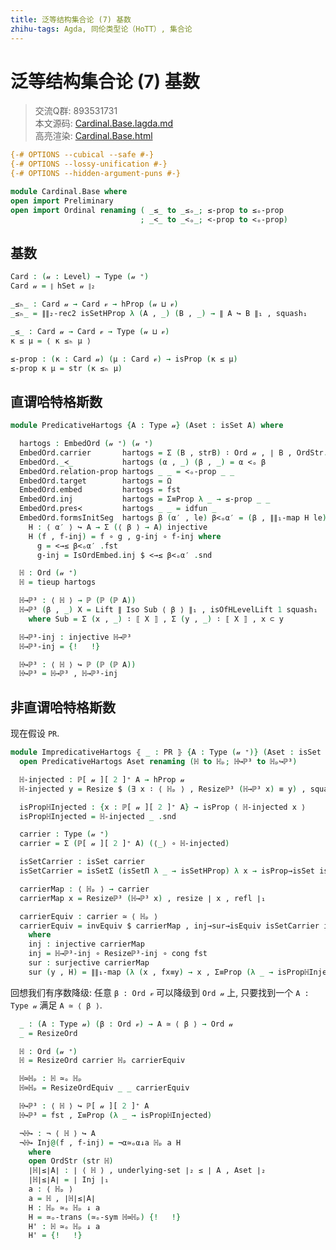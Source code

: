```yaml
---
title: 泛等结构集合论 (7) 基数
zhihu-tags: Agda, 同伦类型论（HoTT）, 集合论
---
```


# 泛等结构集合论 (7) 基数

> 交流Q群: 893531731  
> 本文源码: [Cardinal.Base.lagda.md](https://github.com/choukh/USST/blob/main/src/Cardinal/Base.lagda.md)  
> 高亮渲染: [Cardinal.Base.html](https://choukh.github.io/USST/Cardinal.Base.html)  

```agda
{-# OPTIONS --cubical --safe #-}
{-# OPTIONS --lossy-unification #-}
{-# OPTIONS --hidden-argument-puns #-}

module Cardinal.Base where
open import Preliminary
open import Ordinal renaming ( _≤_ to _≤ₒ_; ≤-prop to ≤ₒ-prop
                             ; _<_ to _<ₒ_; <-prop to <ₒ-prop)
```

## 基数

```agda
Card : (𝓊 : Level) → Type (𝓊 ⁺)
Card 𝓊 = ∥ hSet 𝓊 ∥₂
```

```agda
_≤ₕ_ : Card 𝓊 → Card 𝓋 → hProp (𝓊 ⊔ 𝓋)
_≤ₕ_ = ∥∥₂-rec2 isSetHProp λ (A , _) (B , _) → ∥ A ↪ B ∥₁ , squash₁
```

```agda
_≤_ : Card 𝓊 → Card 𝓋 → Type (𝓊 ⊔ 𝓋)
κ ≤ μ = ⟨ κ ≤ₕ μ ⟩

≤-prop : (κ : Card 𝓊) (μ : Card 𝓋) → isProp (κ ≤ μ)
≤-prop κ μ = str (κ ≤ₕ μ)
```

## 直谓哈特格斯数

```agda
module PredicativeHartogs {A : Type 𝓊} (Aset : isSet A) where

  hartogs : EmbedOrd (𝓊 ⁺) (𝓊 ⁺)
  EmbedOrd.carrier       hartogs = Σ (B , strB) ∶ Ord 𝓊 , ∣ B , OrdStr.underlying-set strB ∣₂ ≤ ∣ A , Aset ∣₂
  EmbedOrd._≺_           hartogs (α , _) (β , _) = α <ₒ β
  EmbedOrd.relation-prop hartogs _ _ = <ₒ-prop _ _
  EmbedOrd.target        hartogs = Ω
  EmbedOrd.embed         hartogs = fst
  EmbedOrd.inj           hartogs = Σ≡Prop λ _ → ≤-prop _ _
  EmbedOrd.pres≺         hartogs _ _ = idfun _
  EmbedOrd.formsInitSeg  hartogs β (α′ , le) β<ₒα′ = (β , ∥∥₁-map H le) , β<ₒα′ , refl where
    H : ⟨ α′ ⟩ ↪ A → Σ (⟨ β ⟩ → A) injective
    H (f , f-inj) = f ∘ g , g-inj ∘ f-inj where
      g = <→≤ β<ₒα′ .fst
      g-inj = IsOrdEmbed.inj $ <→≤ β<ₒα′ .snd
```

```agda
  ℍ : Ord (𝓊 ⁺)
  ℍ = tieup hartogs
```

```agda
  ℍ→ℙ³ : ⟨ ℍ ⟩ → ℙ (ℙ (ℙ A))
  ℍ→ℙ³ (β , _) X = Lift ∥ Iso Sub ⟨ β ⟩ ∥₁ , isOfHLevelLift 1 squash₁
    where Sub = Σ (x , _) ∶ ⟦ X ⟧ , Σ (y , _) ∶ ⟦ X ⟧ , x ⊂ y
```

```agda
  ℍ→ℙ³-inj : injective ℍ→ℙ³
  ℍ→ℙ³-inj = {!   !}
```

```agda
  ℍ↪ℙ³ : ⟨ ℍ ⟩ ↪ ℙ (ℙ (ℙ A))
  ℍ↪ℙ³ = ℍ→ℙ³ , ℍ→ℙ³-inj
```

## 非直谓哈特格斯数

现在假设 `PR`.

```agda
module ImpredicativeHartogs ⦃ _ : PR ⦄ {A : Type (𝓊 ⁺)} (Aset : isSet A) where
  open PredicativeHartogs Aset renaming (ℍ to ℍₚ; ℍ↪ℙ³ to ℍₚ↪ℙ³)
```

```agda
  ℍ-injected : ℙ[ 𝓊 ][ 2 ]⁺ A → hProp 𝓊
  ℍ-injected y = Resize $ (∃ x ∶ ⟨ ℍₚ ⟩ , Resizeℙ³ (ℍ→ℙ³ x) ≡ y) , squash₁

  isPropℍInjected : {x : ℙ[ 𝓊 ][ 2 ]⁺ A} → isProp ⟨ ℍ-injected x ⟩
  isPropℍInjected = ℍ-injected _ .snd
```

```agda
  carrier : Type (𝓊 ⁺)
  carrier = Σ (ℙ[ 𝓊 ][ 2 ]⁺ A) (⟨_⟩ ∘ ℍ-injected)
```

```agda
  isSetCarrier : isSet carrier
  isSetCarrier = isSetΣ (isSetΠ λ _ → isSetHProp) λ x → isProp→isSet isPropℍInjected
```

```agda
  carrierMap : ⟨ ℍₚ ⟩ → carrier
  carrierMap x = Resizeℙ³ (ℍ→ℙ³ x) , resize ∣ x , refl ∣₁

  carrierEquiv : carrier ≃ ⟨ ℍₚ ⟩
  carrierEquiv = invEquiv $ carrierMap , inj→sur→isEquiv isSetCarrier inj sur
    where
    inj : injective carrierMap
    inj = ℍ→ℙ³-inj ∘ Resizeℙ³-inj ∘ cong fst
    sur : surjective carrierMap
    sur (y , H) = ∥∥₁-map (λ (x , fx≡y) → x , Σ≡Prop (λ _ → isPropℍInjected) fx≡y) (unresize H)
```

回想我们有序数降级: 任意 `β : Ord 𝓋` 可以降级到 `Ord 𝓊` 上, 只要找到一个 `A : Type 𝓊` 满足 `A ≃ ⟨ β ⟩`.

```agda
  _ : (A : Type 𝓊) (β : Ord 𝓋) → A ≃ ⟨ β ⟩ → Ord 𝓊
  _ = ResizeOrd
```

```agda
  ℍ : Ord (𝓊 ⁺)
  ℍ = ResizeOrd carrier ℍₚ carrierEquiv

  ℍ≃ℍₚ : ℍ ≃ₒ ℍₚ
  ℍ≃ℍₚ = ResizeOrdEquiv _ _ carrierEquiv
```

```agda
  ℍ↪ℙ³ : ⟨ ℍ ⟩ ↪ ℙ[ 𝓊 ][ 2 ]⁺ A
  ℍ↪ℙ³ = fst , Σ≡Prop (λ _ → isPropℍInjected)
```

```agda
  ¬ℍ↪ : ¬ ⟨ ℍ ⟩ ↪ A
  ¬ℍ↪ Inj@(f , f-inj) = ¬α≃ₒα↓a ℍₚ a H
    where
    open OrdStr (str ℍ)
    ∣ℍ∣≤∣A∣ : ∣ ⟨ ℍ ⟩ , underlying-set ∣₂ ≤ ∣ A , Aset ∣₂
    ∣ℍ∣≤∣A∣ = ∣ Inj ∣₁
    a : ⟨ ℍₚ ⟩
    a = ℍ , ∣ℍ∣≤∣A∣
    H : ℍₚ ≃ₒ ℍₚ ↓ a
    H = ≃ₒ-trans (≃ₒ-sym ℍ≃ℍₚ) {!   !}
    H' : ℍ ≃ₒ ℍₚ ↓ a
    H' = {!   !}
```
